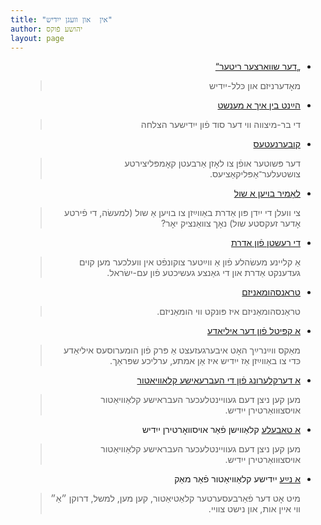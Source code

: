 ```yaml
---
title: "אין  און וועגן ייִדיש"
author: יהושע פֿוקס
layout: page
---
```


<div dir='rtl'>

<ul>


   <li><a href="/yiddish/„דער שוואַרצער ריטער“/">
   „דער שוואַרצער ריטער“</a>  
  <blockquote> מאָדערניזם און כּלל-ייִדיש
       </blockquote>
</li>


   <li><a href="/yiddish/הײַנט בין איך אַ מענשט/">
     הײַנט בין איך אַ מענשט</a>  
  <blockquote> די בר-מיצווה ווי דער סוד פֿון ייִדישער הצלחה
       </blockquote>
</li>

   <li><a href="/yiddish/קובערנעטעס/">
     קובערנעטעס</a>  
  <blockquote>דער פּשוטער אופֿן צו לאָזן אַרבעטן קאָמפּליצירטע צושטעלער־אַפּליקאַציעס.
       </blockquote>
</li>
<li>
 <a href="/yiddish/בויען אַ שול/">
   לאָמיר בויען אַ שול</a>  

  <blockquote>צי וועלן די ייִדן פּון אַדרת באַווײַזן צו בויען אַ שול (למעשׂה, די פֿירטע אָדער זעקסטע שול)
    נאָך צוואַנציק יאָר?
     </blockquote>
</li>
<li>
<a href="/yiddish/די רעשטן פֿון אדרת/">
  די רעשטן פֿון אַדרת</a>
<blockquote>
אַ קליינע מעשׂהלע פֿון אַ ווײַטער צוקונפֿט אין וועלכער
מען קוים געדענקט אַדרת און די גאַנצע געשיכטע פֿון עם-ישׂראל.
</blockquote>
</li>
<li>
<a href="/yiddish/טראַנסהומאַניזם איז הומאַניזם/">
  טראַנסהומאַניזם</a>
<blockquote>
טראַנסהומאַניזם איז פּונקט ווי הומאַניזם.
</blockquote>
</li>
 <li>
 <a href="/yiddish/weinreich">אַ קפּיטל
 פֿון דער איליאַדע
 </a>
 <blockquote>
מאַקס ווײַנרײַך האָט איבערגעזעצט אַ פּרק פֿון הומערוסעס איליאַדע כּדי צו באַווײַזן אַז ייִדיש איז אַן אמתע, ערליכע שפּראַך.
</blockquote>
</li>
<li>
<a href="/yiddish/mac-nikud">אַ דערקלערונג
פֿון די העברעאישע קלאַוויאַטור
</a>
<blockquote>
  מען קען ניצן דעם געוויינטלעכער העבראישע קלאַוויאַטור אויסצוּוואַרטירן ייִדיש.
</blockquote>
</li>
<li>
<a href="/yiddish/mac-nikud-table.html">אַ טאַבעלע</a> קלאַװישן  פֿאַר אויסװאָרטירן ייִדיש

<blockquote>
  מען קען ניצן דעם געוויינטלעכער העבראישע קלאַוויאַטור אויסצוּוואַרטירן ייִדיש.
</blockquote>
</li>
<li>
<a href="/yiddish/new-yiddish-keyboard">אַ נײַע</a>   
ייִדישע קלאַוויאַטור פֿאַר מאַק
<blockquote>
 מיט אָט דער פֿאַרבעסערטער קלאַטיאַטור, קען מען, למשל, דרוקן ״אַ״ ווי איין אות, און נישט צוויי.
 </blockquote>
</li>





</ul>
</div>
